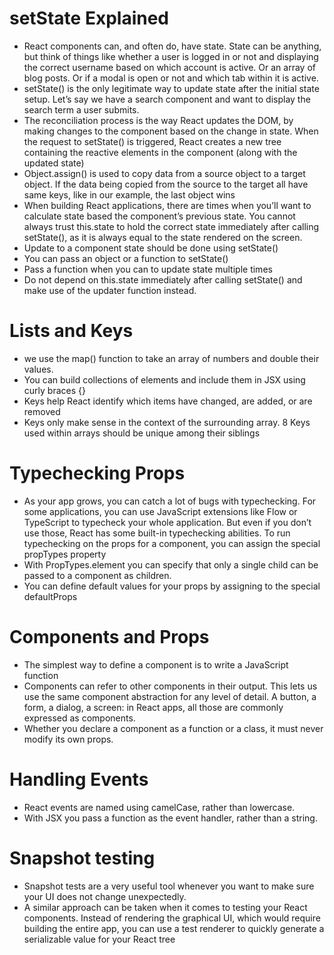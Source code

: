 # setState Explained
* React components can, and often do, have state. State can be anything, but think of things like whether a user is logged in or not and displaying the correct username based on which account is active. Or an array of blog posts. Or if a modal is open or not and which tab within it is active.
* setState() is the only legitimate way to update state after the initial state setup. Let’s say we have a search component and want to display the search term a user submits.
* The reconciliation process is the way React updates the DOM, by making changes to the component based on the change in state. When the request to setState() is triggered, React creates a new tree containing the reactive elements in the component (along with the updated state)
* Object.assign() is used to copy data from a source object to a target object. If the data being copied from the source to the target all have same keys, like in our example, the last object wins
* When building React applications, there are times when you’ll want to calculate state based the component’s previous state. You cannot always trust this.state to hold the correct state immediately after calling setState(), as it is always equal to the state rendered on the screen.
* Update to a component state should be done using setState()
* You can pass an object or a function to setState()
* Pass a function when you can to update state multiple times
* Do not depend on this.state immediately after calling setState() and make use of the updater function instead.

# Lists and Keys
* we use the map() function to take an array of numbers and double their values.
* You can build collections of elements and include them in JSX using curly braces {}
* Keys help React identify which items have changed, are added, or are removed
* Keys only make sense in the context of the surrounding array.
8 Keys used within arrays should be unique among their siblings

# Typechecking Props
* As your app grows, you can catch a lot of bugs with typechecking. For some applications, you can use JavaScript extensions like Flow or TypeScript to typecheck your whole application. But even if you don’t use those, React has some built-in typechecking abilities. To run typechecking on the props for a component, you can assign the special propTypes property
* With PropTypes.element you can specify that only a single child can be passed to a component as children.
* You can define default values for your props by assigning to the special defaultProps

# Components and Props
* The simplest way to define a component is to write a JavaScript function
* Components can refer to other components in their output. This lets us use the same component abstraction for any level of detail. A button, a form, a dialog, a screen: in React apps, all those are commonly expressed as components.
* Whether you declare a component as a function or a class, it must never modify its own props.

# Handling Events
* React events are named using camelCase, rather than lowercase.
* With JSX you pass a function as the event handler, rather than a string.

# Snapshot testing 
* Snapshot tests are a very useful tool whenever you want to make sure your UI does not change unexpectedly.
* A similar approach can be taken when it comes to testing your React components. Instead of rendering the graphical UI, which would require building the entire app, you can use a test renderer to quickly generate a serializable value for your React tree